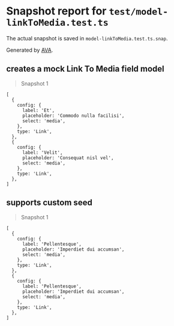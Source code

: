 # Snapshot report for `test/model-linkToMedia.test.ts`

The actual snapshot is saved in `model-linkToMedia.test.ts.snap`.

Generated by [AVA](https://avajs.dev).

## creates a mock Link To Media field model

> Snapshot 1

    [
      {
        config: {
          label: 'Et',
          placeholder: 'Commodo nulla facilisi',
          select: 'media',
        },
        type: 'Link',
      },
      {
        config: {
          label: 'Velit',
          placeholder: 'Consequat nisl vel',
          select: 'media',
        },
        type: 'Link',
      },
    ]

## supports custom seed

> Snapshot 1

    [
      {
        config: {
          label: 'Pellentesque',
          placeholder: 'Imperdiet dui accumsan',
          select: 'media',
        },
        type: 'Link',
      },
      {
        config: {
          label: 'Pellentesque',
          placeholder: 'Imperdiet dui accumsan',
          select: 'media',
        },
        type: 'Link',
      },
    ]
